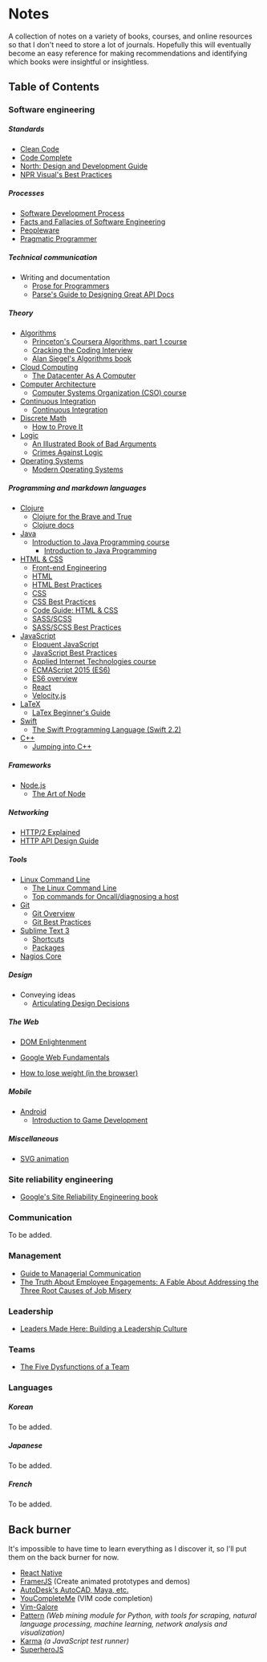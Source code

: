 # Notes

A collection of notes on a variety of books, courses, and online resources so that I don't need to store a lot of journals. Hopefully this will eventually become an easy reference for making recommendations and identifying which books were insightful or insightless.

## Table of Contents

### Software engineering

##### Standards

* [Clean Code](software-engineering/standards/clean-code.md)
* [Code Complete](software-engineering/standards/code-complete.md)
* [North: Design and Development Guide](software-engineering/NorthDesignAndDevelopment-1.md)
* [NPR Visual's Best Practices](software-engineering/standards/npr-visuals-best-practices.md)

##### Processes

* [Software Development Process](software-engineering/processes/software-development-process.md)
* [Facts and Fallacies of Software Engineering](software-engineering/processes/facts-and-fallacies-of-software-engineering.md)
* [Peopleware](software-engineering/processes/peopleware.md)
* [Pragmatic Programmer](software-engineering/processes/pragmatic-programmer.md)

##### Technical communication

* Writing and documentation
  * [Prose for Programmers](software-engineering/communication/prose-for-programmers.md)
  * [Parse's Guide to Designing Great API Docs](software-engineering/communication/parse-api-docs-guide.md)

##### Theory

* [Algorithms](software-engineering/theory/algorithms/)
  * [Princeton's Coursera Algorithms, part 1 course](software-engineering/theory/algorithms/princeton-coursera-algorithms-pt-1.md)
  * [Cracking the Coding Interview](software-engineering/theory/algorithms/cracking-the-coding-interview.md)
  * [Alan Siegel's Algorithms book](software-engineering/theory/algorithms/alan-siegel-algorithms.md)
* [Cloud Computing](software-engineering/theory/cloud-computing/)
  * [The Datacenter As A Computer](software-engineering/theory/cloud-computing/the-datacenter-as-a-computer.md)
* [Computer Architecture](software-engineering/theory/computer-architecture/)
  * [Computer Systems Organization (CSO) course](software-engineering/theory/computer-systems-organization-course.md)
* [Continuous Integration](software-engineering/theory/continuous-integration/)
  * [Continuous Integration](software-engineering/theory/continuous-integration/continuous-integration.md)
* [Discrete Math](software-engineering/theory/discrete-math/)
  * [How to Prove It](software-engineering/theory/discrete-math/how-to-prove-it.md)
* [Logic](software-engineering/theory/logic/)
  * [An Illustrated Book of Bad Arguments](software-engineering/theory/logic/an-illustrated-book-of-bad-arguments.md)
  * [Crimes Against Logic](software-engineering/theory/logic/crimes-against-logic.md)
* [Operating Systems](software-engineering/theory/operating-systems/)
  * [Modern Operating Systems](software-engineering/theory/operating-systems/modern-operating-systems.md)

##### Programming and markdown languages

* [Clojure](software-engineering/programming-languages/clojure/)
  * [Clojure for the Brave and True](software-engineering/programming-languages/clojure/clojure-for-the-brave-and-true.md)
  * [Clojure docs](software-engineering/programming-languages/clojure/clojure-docs.md)
* [Java](software-engineering/programming-languages/java/)
  * [Introduction to Java Programming course](software-engineering/programming-languages/introduction-to-java-programming-course/)
    * [Introduction to Java Programming](software-engineering/programming-languages/introduction-to-java-programming-course/introduction-to-java-programming.md)
* [HTML & CSS](software-engineering/programming-languages/html-and-css/)
  * [Front-end Engineering](software-engineering/programming-languages/html-and-css/frontend-engineering.md)
  * [HTML](software-engineering/programming-languages/html-and-css/html.md)
  * [HTML Best Practices]([software-engineering/programming-languages/html-and-css/html-best-practices.md)
  * [CSS](software-engineering/programming-languages/html-and-css/css.md)
  * [CSS Best Practices](software-engineering/programming-languages/html-and-css/css-best-practices.md)
  * [Code Guide: HTML & CSS](software-engineering/programming-languages/html-and-css/code-guide-html-and-css.md)
  * [SASS/SCSS](software-engineering/programming-languages/html-and-css/sass.md)
  * [SASS/SCSS Best Practices](software-engineering/programming-languages/html-and-css/sass-best-practices.md)
* [JavaScript](software-engineering/programming-languages/javascript/)
  * [Eloquent JavaScript](software-engineering/programming-languages/javascript/eloquent-javascript.md)
  * [JavaScript Best Practices](software-engineering/programming-languages/javascript/best-practices.md)
  * [Applied Internet Technologies course](software-engineering/programming-languages/javascript/applied-internet-technologies-course.md)
  * [ECMAScript 2015 (ES6)](software-engineering/programming-languages/javascript/ecma-script-2015-es6.md)
  * [ES6 overview](software-engineering/programming-languages/javascript/es6-overview.md)
  * [React](software-engineering/programming-languages/javascript/react.md)
  * [Velocity.js](software-engineering/programming-languages/javascript/velocity-js.md)
* [LaTeX](software-engineering/programming-languages/latex/)
  * [LaTex Beginner's Guide](software-engineering/programming-languages/latex/latex-beginners-guide.md)
* [Swift](software-engineering/programming-languages/swift/)
  * [The Swift Programming Language (Swift 2.2)](software-engineering/programming-languages/swift/the-swift-programming-language.md)
* [C++](software-engineering/programming-languages/latex/c-plus-plus/)
  * [Jumping into C++](software-engineering/programming-languages/latex/c-plus-plus/jumping-into-c++.md)

##### Frameworks

* [Node.js](software-engineering/frameworks/node/)
  * [The Art of Node](software-engineering/frameworks/node/the-art-of-node.md)

##### Networking

* [HTTP/2 Explained](software-engineering/networking/http2-explained.md)
* [HTTP API Design Guide](software-engineering/networking/http-api-design-guide.md)

##### Tools

* [Linux Command Line](software-engineering/tools/cli/)
  * [The Linux Command Line](software-engineering/tools/cli/the-linux-command-line.md)
  * [Top commands for Oncall/diagnosing a host](software-engineering/tools/cli/top-commands.md)
* [Git](software-engineering/tools/git/)
  * [Git Overview](software-engineering/tools/git/overview.md)
  * [Git Best Practices](software-engineering/tools/git/best-practices.md)
* [Sublime Text 3](software-engineering/tools/sublime-text/)
  * [Shortcuts](software-engineering/tools/sublime-text/shortcuts.md)
  * [Packages](software-engineering/tools/sublime-text/packages.md)
* [Nagios Core](software-engineering/tools/nagios-core.md)

##### Design

* Conveying ideas
  * [Articulating Design Decisions](software-engineering/design/articulating-design-decisions.md)

##### The Web

* [DOM Enlightenment](software-engineering/the-web/dom-enlightenment.md)
* [Google Web Fundamentals](software-engineering/the-web/google-web-fundamentals.md)

* [How to lose weight (in the browser)](software-engineering/the-web/how-to-lose-weight-in-the-browser.md)

##### Mobile

* [Android](software-engineering/mobile/android/)
  * [Introduction to Game Development](software-engineering/mobile/android/introduction-to-game-development.md)

##### Miscellaneous

* [SVG animation](software-engineering/misc/svg-animation.md)

### Site reliability engineering

* [Google's Site Reliability Engineering book](site-reliability/site-reliability-engineering.md)

### Communication

To be added.

### Management

* [Guide to Managerial Communication](management/guide-to-managerial-communication.md)
* [The Truth About Employee Engagements: A Fable About Addressing the Three Root Causes of Job Misery](the-truth-about-employee-engagement.md)

### Leadership

* [Leaders Made Here: Building a Leadership Culture](leadership/leaders-made-here.md)

### Teams

* [The Five Dysfunctions of a Team](teams/the-five-dysfunctions-of-a-team.md)

### Languages

##### Korean

To be added.

##### Japanese

To be added.

##### French

To be added.



## Back burner

It's impossible to have time to learn everything as I discover it, so I'll put them on the back burner for now.

* [React Native](https://facebook.github.io/react-native/docs/getting-started.html#content)
* [FramerJS](http://framerjs.com/) (Create animated prototypes and demos)
* [AutoDesk's AutoCAD, Maya, etc.](http://au.autodesk.com/au-online/overview?mktvar004=661084&internalc=true)
* [YouCompleteMe](https://github.com/Valloric/YouCompleteMe) (VIM code completion)
* [Vim-Galore](https://github.com/mhinz/vim-galore)
* [Pattern](https://github.com/clips/pattern) *(Web mining module for Python, with tools for scraping, natural language processing, machine learning, network analysis and visualization)*
* [Karma](https://karma-runner.github.io/0.13/index.html) *(a JavaScript test runner)*
* [SuperheroJS](http://superherojs.com/)
